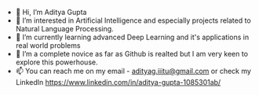 - 👋 Hi, I’m Aditya Gupta
- 👀 I’m interested in Artificial Intelligence and especially projects related to Natural Language Processing.
- 🌱 I’m currently learning advanced Deep Learning and it's applications in real world problems
- 💞️ I’m a complete novice as far as Github is realted but I am very keen to explore this powerhouse. 
- 📫 You can reach me on my email - adityag.iiitu@gmail.com or check my LinkedIn https://www.linkedin.com/in/aditya-gupta-1085301ab/

<!---
AdityaGupta235/AdityaGupta235 is a ✨ special ✨ repository because its `README.md` (this file) appears on your GitHub profile.
You can click the Preview link to take a look at your changes.
--->
